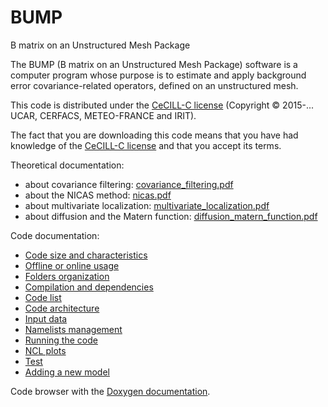 # BUMP
B matrix on an Unstructured Mesh Package

The BUMP (B matrix on an Unstructured Mesh Package) software is a computer program whose purpose is to estimate and apply background error covariance-related operators, defined on an unstructured mesh.

This code is distributed under the [CeCILL-C license](http://www.cecill.info/licences/Licence_CeCILL-C_V1-en.html) (Copyright © 2015-... UCAR, CERFACS, METEO-FRANCE and IRIT).

The fact that you are downloading this code means that you have had knowledge of the [CeCILL-C license](http://www.cecill.info/licences/Licence_CeCILL-C_V1-en.html) and that you accept its terms.

Theoretical documentation:
 - about covariance filtering: [covariance_filtering.pdf](doc/pdf/covariance_filtering.pdf)
 - about the NICAS method: [nicas.pdf](doc/pdf/nicas.pdf)
 - about multivariate localization: [multivariate_localization.pdf](doc/pdf/multivariate_localization.pdf)
 - about diffusion and the Matern function: [diffusion_matern_function.pdf](doc/pdf/diffusion_matern_function.pdf)

Code documentation:
 - [Code size and characteristics](doc/CLOC_REPORT.md)
 - [Offline or online usage](doc/offline_or_online_usage.md)
 - [Folders organization](doc/folders_organization.md)
 - [Compilation and dependencies](doc/compilation_and_dependencies.md)
 - [Code list](doc/code_list.md)
 - [Code architecture](doc/code_architecture.md)
 - [Input data](doc/input_data.md)
 - [Namelists management](doc/namelist_management.md)
 - [Running the code](doc/running_the_code.md)
 - [NCL plots](doc/ncl_plots.md)
 - [Test](doc/test.md)
 - [Adding a new model](doc/adding_a_new_model.md)

Code browser with the [Doxygen documentation](http://benjaminmenetrier.free.fr/bump/index.html).
